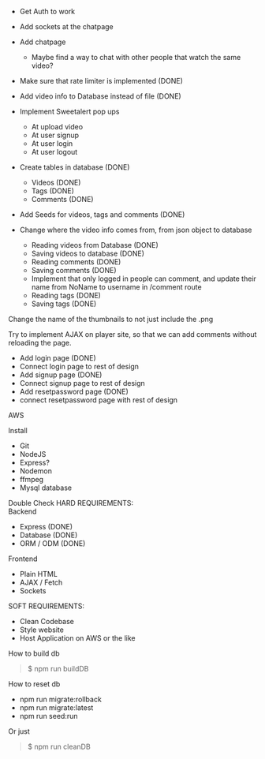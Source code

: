 - Get Auth to work          
- Add sockets at the chatpage
- Add chatpage
    - Maybe find a way to chat with other people that watch the same video?

- Make sure that rate limiter is implemented    (DONE)

- Add video info to Database instead of file    (DONE)
- Implement Sweetalert pop ups
    - At upload video
    - At user signup
    - At user login
    - At user logout
- Create tables in database (DONE)
    - Videos        (DONE)
    - Tags          (DONE)
    - Comments      (DONE)
- Add Seeds for videos, tags and comments   (DONE)

- Change where the video info comes from, from json object to database
    - Reading videos from Database  (DONE)
    - Saving videos to database     (DONE)
    - Reading comments              (DONE)
    - Saving comments               (DONE)
    - Implement that only logged in people can comment, and update their name from NoName to username in /comment route
    - Reading tags                  (DONE)
    - Saving tags                   (DONE)

Change the name of the thumbnails to not just include the .png

Try to implement AJAX on player site, so that we can add comments without reloading the page.


- Add login page                        (DONE)
- Connect login page to rest of design
- Add signup page                       (DONE)
- Connect signup page to rest of design
- Add resetpassword page                (DONE)
- connect resetpassword page with rest of design


AWS

Install
- Git
- NodeJS
- Express?
- Nodemon
- ffmpeg
- Mysql database

Double Check HARD REQUIREMENTS:  
Backend  
- Express       (DONE)
- Database      (DONE)
- ORM / ODM     (DONE)

Frontend  
- Plain HTML
- AJAX / Fetch
- Sockets

SOFT REQUIREMENTS:  
- Clean Codebase
- Style website
- Host Application on AWS or the like


How to build db
> $ npm run buildDB

How to reset db
- npm run migrate:rollback
- npm run migrate:latest
- npm run seed:run

Or just
> $ npm run cleanDB